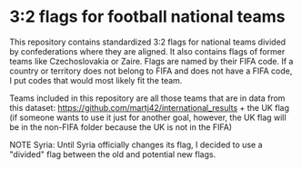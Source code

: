 # 3:2 flags for football national teams

This repository contains standardized 3:2 flags for national teams divided by confederations where they are aligned. It also contains flags of former teams like Czechoslovakia or Zaire.
Flags are named by their FIFA code. If a country or territory does not belong to FIFA and does not have a FIFA code, I put codes that would most likely fit the team.

Teams included in this repository are all those teams that are in data from this dataset: https://github.com/martj42/international_results + the UK flag (if someone wants to use it just for another goal, however, the UK flag will be in the non-FIFA folder because the UK is not in the FIFA)

NOTE Syria: Until Syria officially changes its flag, I decided to use a "divided" flag between the old and potential new flags.
